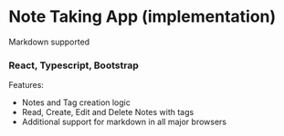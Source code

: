 # Note Taking App (implementation)
Markdown supported

### React, Typescript, Bootstrap

Features:
- Notes and Tag creation logic
- Read, Create, Edit and Delete Notes with tags
- Additional support for markdown in all major browsers


